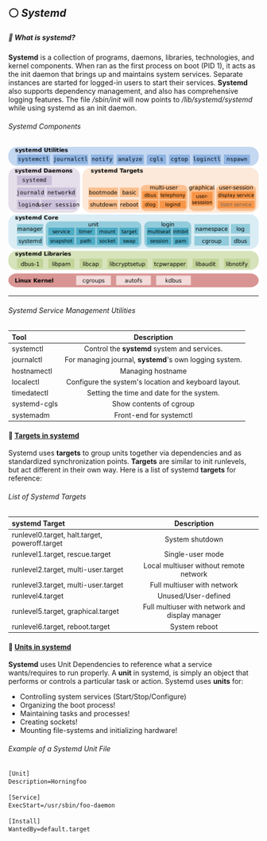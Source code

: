 <!--Systemd_Header-->
## :white_circle: *Systemd*

<!-- systemd Process -->
##### :small_orange_diamond: What is systemd?
**Systemd** is a collection of programs, daemons, libraries, technologies, and kernel components. When ran as the first process on boot (PID 1), it acts as the init daemon that brings up and maintains system services. Separate instances are started for logged-in users to start their services. **Systemd** also supports dependency management, and also has comprehensive logging features. The file */sbin/init* will now points to */lib/systemd/systemd* while using systemd as an init daemon.

<!--Components_Image-->
###### Systemd Components
<p align="center">
  <img src="/tools/admin/images/systemdcomponents.png?raw=true" alt="initramfs image"/>
</p>

<!--Utilities-->
___
###### Systemd Service Management Utilities
Tool | Description
:------ |:------:
systemctl | Control the **systemd** system and services.
journalctl | For managing journal, **systemd**'s own logging system.
hostnamectl | Managing hostname
localectl | Configure the system's location and keyboard layout.
timedatectl | Setting the time and date for the system.
systemd-cgls | Show contents of cgroup
systemadm | Front-end for systemctl



#### :small_blue_diamond: [Targets in systemd](https://wiki.archlinux.org/title/systemd)
Systemd uses **targets** to group units together via dependencies and as standardized synchronization points. **Targets** are similar to init runlevels, but act different in their own way. Here is a list of systemd **targets** for reference:
<!-- Systemd Targets -->
###### List of Systemd Targets
systemd Target | Description
:------ |:------:
runlevel0.target, halt.target, poweroff.target | System shutdown
runlevel1.target, rescue.target | Single-user mode
runlevel2.target, multi-user.target | Local multiuser without remote network
runlevel3.target, multi-user.target | Full multiuser with network
runlevel4.target | Unused/User-defined
runlevel5.target, graphical.target | Full multiuser with network and display manager
runlevel6.target, reboot.target | System reboot

#### :small_orange_diamond: [Units in systemd](https://wiki.archlinux.org/title/systemd)
<!-- Unit File Example -->
**Systemd** uses Unit Dependencies to reference what a service wants/requires to run properly. A **unit** in systemd, is simply an object that performs or controls a particular task or action. Systemd uses **units** for:
- Controlling system services (Start/Stop/Configure)
- Organizing the boot process!
- Maintaining tasks and processes!
- Creating sockets!
- Mounting file-systems and initializing hardware!


###### Example of a Systemd Unit File
```
[Unit]
Description=Horningfoo

[Service]
ExecStart=/usr/sbin/foo-daemon

[Install]
WantedBy=default.target
```
